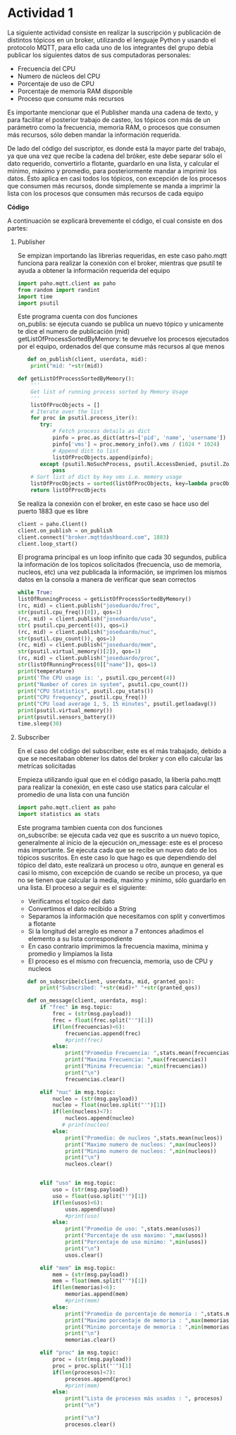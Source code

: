 # Actividad 1

La siguiente actividad consiste en realizar la suscripción y publicación de distintos tópicos en un broker, utilizando el lenguaje Python y usando el protocolo MQTT, para ello cada uno de los integrantes del grupo debía publicar los siguientes datos de sus computadoras personales:

-	Frecuencia del CPU
-	Numero de núcleos del CPU
-	 Porcentaje de uso de CPU
-	Porcentaje de memoria RAM disponible
-	Proceso que consume más recursos

Es importante mencionar que el Publisher manda una cadena de texto, y para facilitar el posterior trabajo de casteo, los tópicos con más de un parámetro como la frecuencia, memoria RAM, o procesos que consumen más recursos, sólo deben mandar la información requerida.

De lado del código del suscriptor, es donde está la mayor parte del trabajo, ya que una vez que recibe la cadena del bróker, este debe separar sólo el dato requerido, convertirlo a flotante, guardarlo en una lista, y calcular el mínimo, máximo y promedio, para posteriormente mandar a imprimir los datos. Esto aplica en casi todos los tópicos, con excepción de los procesos que consumen más recursos, donde simplemente se manda a imprimir la lista con los procesos que consumen más recursos de cada equipo  

**Código**

A continuación se explicará brevemente el código, el cual consiste en dos partes:

1. Publisher

   Se empizan importando las librerias requeridas, en este caso paho.mqtt funciona para realizar la conexión con el broker, mientras que psutil te ayuda a obtener la información requerida del equipo
     ``` Python
     import paho.mqtt.client as paho
     from random import randint
     import time
     import psutil
     ```
   
   Este programa cuenta con dos funciones  
   on_publis: se ejecuta cuando se publica un nuevo tópico y unicamente te dice el numero de publicación (mid)  
   getListOfProcessSortedByMemory: te devuelve los procesos ejecutados por el equipo, ordenados del que consume más recursos al que menos 
   ``` Python
      def on_publish(client, userdata, mid):
       print("mid: "+str(mid))

   def getListOfProcessSortedByMemory():
       '''
       Get list of running process sorted by Memory Usage
       '''
       listOfProcObjects = []
       # Iterate over the list
       for proc in psutil.process_iter():
          try:
              # Fetch process details as dict
              pinfo = proc.as_dict(attrs=['pid', 'name', 'username'])
              pinfo['vms'] = proc.memory_info().vms / (1024 * 1024)
              # Append dict to list
              listOfProcObjects.append(pinfo);
          except (psutil.NoSuchProcess, psutil.AccessDenied, psutil.ZombieProcess):
              pass
       # Sort list of dict by key vms i.e. memory usage
       listOfProcObjects = sorted(listOfProcObjects, key=lambda procObj: procObj['vms'], reverse=True)
       return listOfProcObjects
    ```
    
   Se realiza la conexión con el broker, en este caso se hace uso del puerto 1883 que es libre  
    ``` Python
   client = paho.Client()
   client.on_publish = on_publish
   client.connect("broker.mqttdashboard.com", 1883)
   client.loop_start()
    ```
    
   El programa principal es un loop infinito que cada 30 segundos, publica la información de los topicos solicitados (frecuencia, uso de memoria, nucleos, etc) una vez publicada la información, se imprimen los mismos datos en la consola a manera de verificar que sean correctos
    ```Python
    while True:
    listOfRunningProcess = getListOfProcessSortedByMemory()
    (rc, mid) = client.publish("joseduardo/frec",
    str(psutil.cpu_freq()[0]), qos=1)
    (rc, mid) = client.publish("joseduardo/uso",
    str( psutil.cpu_percent(4)), qos=1)
    (rc, mid) = client.publish("joseduardo/nuc",
    str(psutil.cpu_count()), qos=1)
    (rc, mid) = client.publish("joseduardo/mem",
    str(psutil.virtual_memory()[2]), qos=1)
    (rc, mid) = client.publish("joseduardo/proc",
    str(listOfRunningProcess[0]["name"]), qos=1)
    print(temperature)
    print('The CPU usage is: ', psutil.cpu_percent(4))
    print("Number of cores in system", psutil.cpu_count())
    print("CPU Statistics", psutil.cpu_stats())
    print("CPU frequency", psutil.cpu_freq())
    print("CPU load average 1, 5, 15 minutes", psutil.getloadavg())
    print(psutil.virtual_memory())
    print(psutil.sensors_battery()) 
    time.sleep(30)
    ```

   
2. Subscriber


   En el caso del código del subscriber, este es el más trabajado, debido a que se necesitaban obtener los datos del broker y con ello calcular las metrícas solicitadas
   
   Empieza utilizando igual que en el código pasado, la libería paho.mqtt para realizar la conexión, en este caso use statics para calcular el promedio de una lista con una función
     ``` Python
     import paho.mqtt.client as paho
     import statistics as stats
     ```
   
   Este programa tambien cuenta con dos funciones  
   on_subscribe: se ejecuta cada vez que es suscrito a un nuevo topico, generalmente al inicio de la ejecución
   on_message: este es el proceso más importante. Se ejecuta cada que se recibe un nuevo dato de los tópicos suscritos. En este caso lo que hago es que dependiendo del tópico del dato, este realizará un proceso u otro, aunque en general es casi lo mismo, con excepción de cuando se recibe un proceso, ya que no se tienen que calcular la media, maximo y minimo, sólo guardarlo en una lista. El proceso a seguir es el siguiente: 
   - Verificamos el topico del dato
   - Convertimos el dato recibido a String
   - Separamos la información que necesitamos con split y convertimos a flotante
   - Si la longitud del arreglo es menor a 7 entonces añadimos el elemento a su lista correspondiente
   - En caso contrario imprimimos la frecuencia maxima, minima y promedio y limpiamos la lista
   - El proceso es el mismo con frecuencia, memoria, uso de CPU y nucleos
   ``` Python
      def on_subscribe(client, userdata, mid, granted_qos):
          print("Subscribed: "+str(mid)+" "+str(granted_qos))

      def on_message(client, userdata, msg):
          if "frec" in msg.topic:
              frec = (str(msg.payload))
              frec = float(frec.split("'")[1])
              if(len(frecuencias)<6):
                  frecuencias.append(frec) 
                  #print(frec)
              else:
                  print("Promedio Frecuencia: ",stats.mean(frecuencias))
                  print("Maxima Frecuencia: ",max(frecuencias))
                  print("Minima Frecuencia: ",min(frecuencias))
                  print("\n")   
                  frecuencias.clear()

          elif "nuc" in msg.topic:
              nucleo = (str(msg.payload))
              nucleo = float(nucleo.split("'")[1])
              if(len(nucleos)<7):
                  nucleos.append(nucleo) 
                 # print(nucleo)
              else:
                  print("Promedio: de nucleos ",stats.mean(nucleos))
                  print("Maximo numero de nucleos: ",max(nucleos))
                  print("Minimo numero de nucleos: ",min(nucleos))
                  print("\n")   
                  nucleos.clear()


          elif "uso" in msg.topic:
              uso = (str(msg.payload))
              uso = float(uso.split("'")[1])
              if(len(usos)<6):
                  usos.append(uso) 
                  #print(uso)
              else:
                  print("Promedio de uso: ",stats.mean(usos))
                  print("Porcentaje de uso maximo: ",max(usos))
                  print("Porcentaje de uso minimo: ",min(usos))
                  print("\n")   
                  usos.clear()

          elif "mem" in msg.topic:
              mem = (str(msg.payload))
              mem = float(mem.split("'")[1])
              if(len(memorias)<6):
                  memorias.append(mem) 
                  #print(mem)
              else:
                  print("Promedio de porcentaje de memoria : ",stats.mean(memorias))
                  print("Maximo porcentaje de memoria : ",max(memorias))
                  print("Minimo porcentaje de memoria : ",min(memorias))
                  print("\n")   
                  memorias.clear()

          elif "proc" in msg.topic:    
              proc = (str(msg.payload))
              proc = proc.split("'")[1]
              if(len(procesos)<7):
                  procesos.append(proc) 
                  #print(mem)
              else:
                  print("Lista de procesos más usados : ", procesos)
                  print("\n")

                  print("\n")   
                  procesos.clear()

    ```
